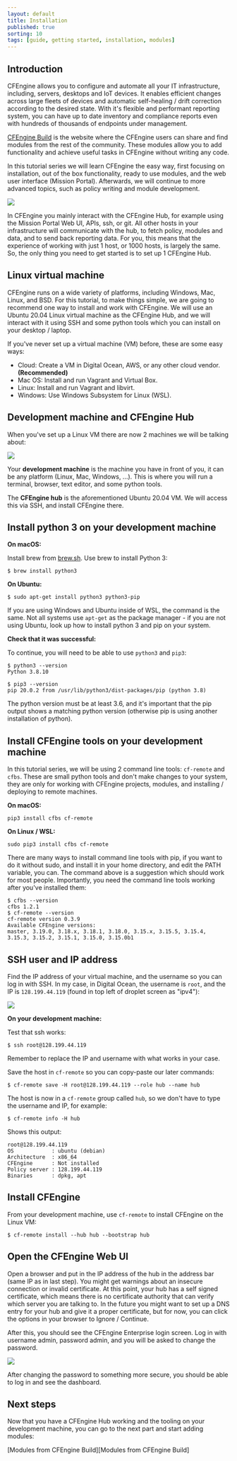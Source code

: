 ```yaml
---
layout: default
title: Installation
published: true
sorting: 10
tags: [guide, getting started, installation, modules]
---
```


## Introduction

CFEngine allows you to configure and automate all your IT infrastructure, including, servers, desktops and IoT devices.
It enables efficient changes across large fleets of devices and automatic self-healing / drift correction according to the desired state.
With it's flexible and performant reporting system, you can have up to date inventory and compliance reports even with hundreds of thousands of endpoints under management.

[CFEngine Build](https://build.cfengine.com) is the website where the CFEngine users can share and find modules from the rest of the community.
These modules allow you to add functionality and achieve useful tasks in CFEngine without writing any code.

In this tutorial series we will learn CFEngine the easy way, first focusing on installation, out of the box functionality, ready to use modules, and the web user interface (Mission Portal).
Afterwards, we will continue to more advanced topics, such as policy writing and module development.

![](https://cfengine.com/images/overview/cfe-desktop.svg)

In CFEngine you mainly interact with the CFEngine Hub, for example using the Mission Portal Web UI, APIs, ssh, or git.
All other hosts in your infrastructure will communicate with the hub, to fetch policy, modules and data, and to send back reporting data.
For you, this means that the experience of working with just 1 host, or 1000 hosts, is largely the same.
So, the only thing you need to get started is to set up 1 CFEngine Hub.

## Linux virtual machine

CFEngine runs on a wide variety of platforms, including Windows, Mac, Linux, and BSD.
For this tutorial, to make things simple, we are going to recommend one way to install and work with CFEngine.
We will use an Ubuntu 20.04 Linux virtual machine as the CFEngine Hub, and we will interact with it using SSH and some python tools which you can install on your desktop / laptop.

If you've never set up a virtual machine (VM) before, these are some easy ways:

* Cloud: Create a VM in Digital Ocean, AWS, or any other cloud vendor. **(Recommended)**
* Mac OS: Install and run Vagrant and Virtual Box.
* Linux: Install and run Vagrant and libvirt.
* Windows: Use Windows Subsystem for Linux (WSL).

## Development machine and CFEngine Hub

When you've set up a Linux VM there are now 2 machines we will be talking about:

![](machines.png)

Your **development machine** is the machine you have in front of you, it can be any platform (Linux, Mac, Windows, ...).
This is where you will run a terminal, browser, text editor, and some python tools.

The **CFEngine hub** is the aforementioned Ubuntu 20.04 VM.
We will access this via SSH, and install CFEngine there.

## Install python 3 on your development machine

**On macOS:**

Install brew from [brew.sh](https://brew.sh/).
Use brew to install Python 3:

```
$ brew install python3
```

**On Ubuntu:**

```
$ sudo apt-get install python3 python3-pip
```

If you are using Windows and Ubuntu inside of WSL, the command is the same.
Not all systems use `apt-get` as the package manager - if you are not using Ubuntu, look up how to install python 3 and pip on your system.

**Check that it was successful:**

To continue, you will need to be able to use `python3` and `pip3`:

```
$ python3 --version
Python 3.8.10
```

```
$ pip3 --version
pip 20.0.2 from /usr/lib/python3/dist-packages/pip (python 3.8)
```

The python version must be at least 3.6, and it's important that the pip output shows a matching python version (otherwise pip is using another installation of python).

## Install CFEngine tools on your development machine

In this tutorial series, we will be using 2 command line tools: `cf-remote` and `cfbs`.
These are small python tools and don't make changes to your system, they are only for working with CFEngine projects, modules, and installing / deploying to remote machines.

**On macOS:**

```
pip3 install cfbs cf-remote
```

**On Linux / WSL:**

```
sudo pip3 install cfbs cf-remote
```

There are many ways to install command line tools with pip, if you want to do it without sudo, and install it in your home directory, and edit the PATH variable, you can.
The command above is a suggestion which should work for most people.
Importantly, you need the command line tools working after you've installed them:

```
$ cfbs --version
cfbs 1.2.1
$ cf-remote --version
cf-remote version 0.3.9
Available CFEngine versions:
master, 3.19.0, 3.18.x, 3.18.1, 3.18.0, 3.15.x, 3.15.5, 3.15.4, 3.15.3, 3.15.2, 3.15.1, 3.15.0, 3.15.0b1
```

## SSH user and IP address

Find the IP address of your virtual machine, and the username so you can log in with SSH.
In my case, in Digital Ocean, the username is `root`, and the IP is `128.199.44.119` (found in top left of droplet screen as "ipv4"):

![](digital_ocean.png)

**On your development machine:**

Test that ssh works:

```
$ ssh root@128.199.44.119
```

Remember to replace the IP and username with what works in your case.

Save the host in `cf-remote` so you can copy-paste our later commands:

```
$ cf-remote save -H root@128.199.44.119 --role hub --name hub
```

The host is now in a `cf-remote` group called `hub`, so we don't have to type the username and IP, for example:

```
$ cf-remote info -H hub
```

Shows this output:

```
root@128.199.44.119
OS            : ubuntu (debian)
Architecture  : x86_64
CFEngine      : Not installed
Policy server : 128.199.44.119
Binaries      : dpkg, apt
```

## Install CFEngine

From your development machine, use `cf-remote` to install CFEngine on the Linux VM:

```
$ cf-remote install --hub hub --bootstrap hub
```

## Open the CFEngine Web UI

Open a browser and put in the IP address of the hub in the address bar (same IP as in last step).
You might get warnings about an insecure connection or invalid certificate.
At this point, your hub has a self signed certificate, which means there is no certificate authority that can verify which server you are talking to.
In the future you might want to set up a DNS entry for your hub and give it a proper certificate, but for now, you can click the options in your browser to Ignore / Continue.

After this, you should see the CFEngine Enterprise login screen.
Log in with username admin, password admin, and you will be asked to change the password.

![](mp_login.png)

After changing the password to something more secure, you should be able to log in and see the dashboard.

## Next steps

Now that you have a CFEngine Hub working and the tooling on your development machine, you can go to the next part and start adding modules:

[Modules from CFEngine Build][Modules from CFEngine Build]
